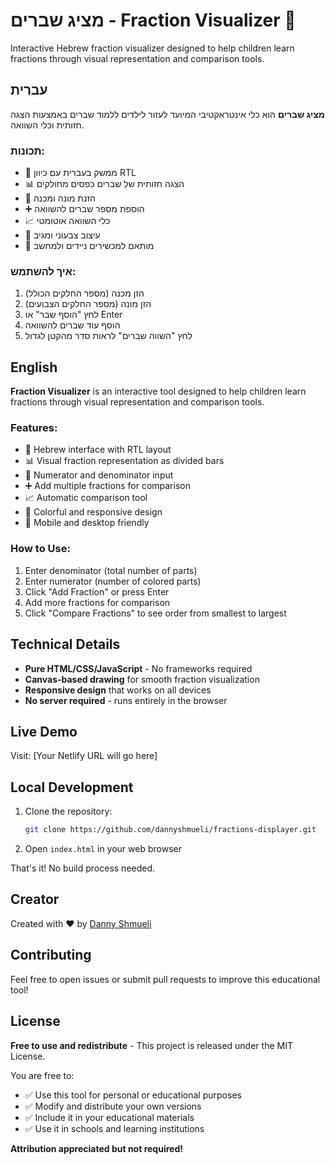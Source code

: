 # מציג שברים - Fraction Visualizer 🧮

Interactive Hebrew fraction visualizer designed to help children learn fractions through visual representation and comparison tools.

## עברית

**מציג שברים** הוא כלי אינטראקטיבי המיועד לעזור לילדים ללמוד שברים באמצעות הצגה חזותית וכלי השוואה.

### תכונות:
- 🎯 ממשק בעברית עם כיוון RTL
- 📊 הצגה חזותית של שברים כפסים מחולקים
- 🔢 הזנת מונה ומכנה
- ➕ הוספת מספר שברים להשוואה
- 📈 כלי השוואה אוטומטי
- 🎨 עיצוב צבעוני ומגיב
- 📱 מותאם למכשירים ניידים ולמחשב

### איך להשתמש:
1. הזן מכנה (מספר החלקים הכולל)
2. הזן מונה (מספר החלקים הצבועים)
3. לחץ "הוסף שבר" או Enter
4. הוסף עוד שברים להשוואה
5. לחץ "השווה שברים" לראות סדר מהקטן לגדול

## English

**Fraction Visualizer** is an interactive tool designed to help children learn fractions through visual representation and comparison tools.

### Features:
- 🎯 Hebrew interface with RTL layout
- 📊 Visual fraction representation as divided bars
- 🔢 Numerator and denominator input
- ➕ Add multiple fractions for comparison
- 📈 Automatic comparison tool
- 🎨 Colorful and responsive design
- 📱 Mobile and desktop friendly

### How to Use:
1. Enter denominator (total number of parts)
2. Enter numerator (number of colored parts)
3. Click "Add Fraction" or press Enter
4. Add more fractions for comparison
5. Click "Compare Fractions" to see order from smallest to largest

## Technical Details

- **Pure HTML/CSS/JavaScript** - No frameworks required
- **Canvas-based drawing** for smooth fraction visualization
- **Responsive design** that works on all devices
- **No server required** - runs entirely in the browser

## Live Demo

Visit: [Your Netlify URL will go here]

## Local Development

1. Clone the repository:
   ```bash
   git clone https://github.com/dannyshmueli/fractions-displayer.git
   ```

2. Open `index.html` in your web browser

That's it! No build process needed.

## Creator

Created with ❤️ by [Danny Shmueli](https://dannyshmueli.com)

## Contributing

Feel free to open issues or submit pull requests to improve this educational tool!

## License

**Free to use and redistribute** - This project is released under the MIT License.

You are free to:
- ✅ Use this tool for personal or educational purposes
- ✅ Modify and distribute your own versions
- ✅ Include it in your educational materials
- ✅ Use it in schools and learning institutions

**Attribution appreciated but not required!** 
